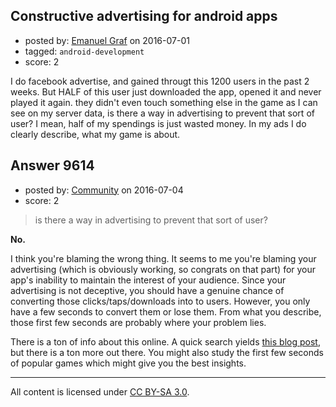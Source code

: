 ## Constructive advertising for android apps

- posted by: [Emanuel Graf](https://stackexchange.com/users/5310240/emanuel-graf) on 2016-07-01
- tagged: `android-development`
- score: 2

I do facebook advertise, and gained througt this 1200 users in the past 2 weeks. But HALF of this user just downloaded the app, opened it and never played it again. they didn't even touch something else in the game as I can see on my server data, is there a way in advertising to prevent that sort of user? I mean, half of my spendings is just wasted money. In my ads I do clearly describe, what my game is about.


## Answer 9614

- posted by: [Community](https://stackexchange.com/users/-1/community) on 2016-07-04
- score: 2

> is there a way in advertising to prevent that sort of user?

**No.**

I think you're blaming the wrong thing. It seems to me you're blaming your advertising (which is obviously working, so congrats on that part) for your app's inability to maintain the interest of your audience. Since your advertising is not deceptive, you should have a genuine chance of converting those clicks/taps/downloads into to users. However, you only have a few seconds to convert them or lose them. From what you describe, those first few seconds are probably where your problem lies.

There is a ton of info about this online. A quick search yields [this blog post](http://blog.eyequant.com/blog/2013/04/08/how-many-seconds-does-your-website-have-to-capture-user-attention), but there is a ton more out there. You might also study the first few seconds of popular games which might give you the best insights.



---

All content is licensed under [CC BY-SA 3.0](https://creativecommons.org/licenses/by-sa/3.0/).
